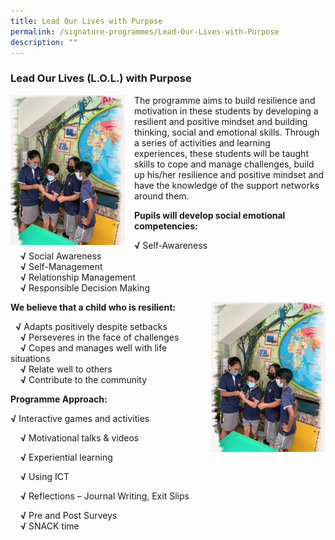 ```yaml
---
title: Lead Our Lives with Purpose
permalink: /signature-programmes/Lead-Our-Lives-with-Purpose
description: ""
---
```

### Lead Our Lives (L.O.L.) with Purpose

<img src="/images/lolwp1.png" style="width:183px;height:240px;margin-right:15px;" align = "left">

The programme aims to build resilience and motivation in these students by developing a resilient and positive mindset and building thinking, social and emotional skills. Through a series of activities and learning experiences, these students will be taught skills to cope and manage challenges, build up his/her resilience and positive mindset and have the knowledge of the support networks around them.

**Pupils will develop social emotional competencies:**

**√** Self-Awareness  
    **√** Social Awareness  
    **√** Self-Management  
    **√** Relationship Management  
    **√** Responsible Decision Making

<img src="/images/lolwp1.png" style="width:183px;height:240px;margin-left:15px;" align = "right">

**We believe that a child who is resilient:**

  **√** Adapts positively despite setbacks  
    **√** Perseveres in the face of challenges  
    **√** Copes and manages well with life situations  
    **√** Relate well to others  
    **√** Contribute to the community
		
**Programme Approach:**

**√** Interactive games and activities  

    **√** Motivational talks & videos   

    **√** Experiential learning  

    **√** Using ICT   

    **√** Reflections – Journal Writing, Exit Slips  

    **√** Pre and Post Surveys  
    **√** SNACK time







